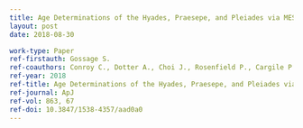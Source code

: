 ```yaml
---
title: Age Determinations of the Hyades, Praesepe, and Pleiades via MESA Models with Rotation 
layout: post
date: 2018-08-30

work-type: Paper
ref-firstauth: Gossage S.
ref-coauthors: Conroy C., Dotter A., Choi J., Rosenfield P., Cargile P., & Dolphin A.
ref-year: 2018
ref-title: Age Determinations of the Hyades, Praesepe, and Pleiades via MESA Models with Rotation
ref-journal: ApJ
ref-vol: 863, 67
ref-doi: 10.3847/1538-4357/aad0a0
---
```

